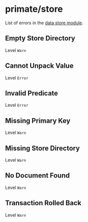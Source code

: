 # primate/store

List of errors in the [data store module](/modules/store).

## Empty Store Directory

Level `Warn`

## Cannot Unpack Value

Level `Error`

## Invalid Predicate

Level `Error`

## Missing Primary Key

Level `Warn`

## Missing Store Directory

Level `Warn`

## No Document Found

Level `Warn`

## Transaction Rolled Back

Level `Warn`
